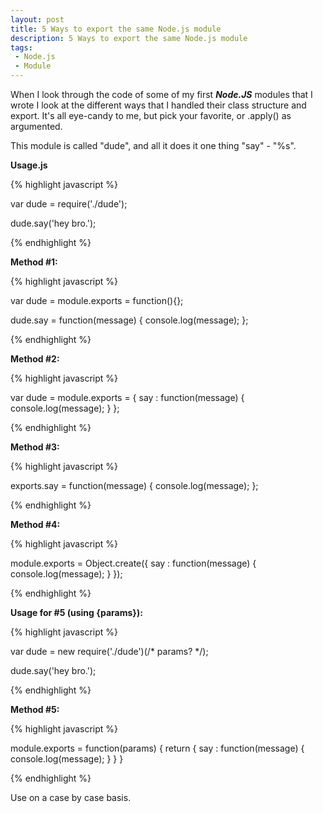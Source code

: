 ```yaml
---
layout: post
title: 5 Ways to export the same Node.js module
description: 5 Ways to export the same Node.js module
tags:
 - Node.js
 - Module
---
```


When I look through the code of some of my first ***Node.JS*** modules that I wrote I look at the different ways that I handled their class structure and export. It's all eye-candy to me, but pick your favorite, or .apply() as argumented.

This module is called "dude", and all it does it one thing "say" - "%s".

**Usage.js**

{% highlight javascript %}

var dude = require('./dude');

dude.say('hey bro.');

{% endhighlight %}

**Method #1:**

{% highlight javascript %}

var dude = module.exports = function(){};

dude.say = function(message) {
  console.log(message);
};

{% endhighlight %}

**Method #2:**

{% highlight javascript %}

var dude = module.exports = {
  say : function(message) {
    console.log(message);
  }
};

{% endhighlight %}

**Method #3:**

{% highlight javascript %}

exports.say = function(message) {
  console.log(message);
};

{% endhighlight %}

**Method #4:**

{% highlight javascript %}

module.exports = Object.create({
  say : function(message) {
    console.log(message);
  }
});

{% endhighlight %}

**Usage for #5 (using {params}):**

{% highlight javascript %}

var dude = new require('./dude')(/* params? */);

dude.say('hey bro.');

{% endhighlight %}

**Method #5:**

{% highlight javascript %}

module.exports = function(params) {
  return {
    say : function(message) {
      console.log(message);
    }
  }
}

{% endhighlight %}

Use on a case by case basis.
